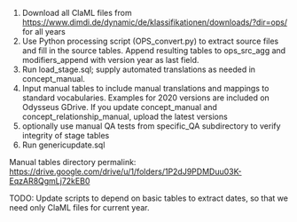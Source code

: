 1. Download all ClaML files from https://www.dimdi.de/dynamic/de/klassifikationen/downloads/?dir=ops/ for all years
2. Use Python processing script (OPS_convert.py) to extract source files and fill in the source tables. Append resulting tables to ops_src_agg and modifiers_append with version year as last field.
3. Run load_stage.sql; supply automated translations as needed in concept_manual.
4. Input manual tables to include manual translations and mappings to standard vocabularies. Examples for 2020 versions are included on Odysseus GDrive. If you update concept_manual and concept_relationship_manual, upload the latest versions
5. optionally use manual QA tests from specific_QA subdirectory to verify integrity of stage tables
6. Run genericupdate.sql

Manual tables directory permalink:
https://drive.google.com/drive/u/1/folders/1P2dJ9PDMDuu03K-EqzAR8QgmLj72kEB0

TODO:
Update scripts to depend on basic tables to extract dates, so that we need only ClaML files for current year.